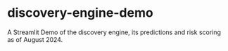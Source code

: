 # discovery-engine-demo
A Streamlit Demo of the discovery engine, its predictions and risk scoring as of August 2024.
